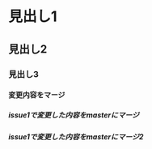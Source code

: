 # 見出し1
## 見出し2
### 見出し3
#### 変更内容をマージ
##### issue1で変更した内容をmasterにマージ
##### issue1で変更した内容をmasterにマージ2

